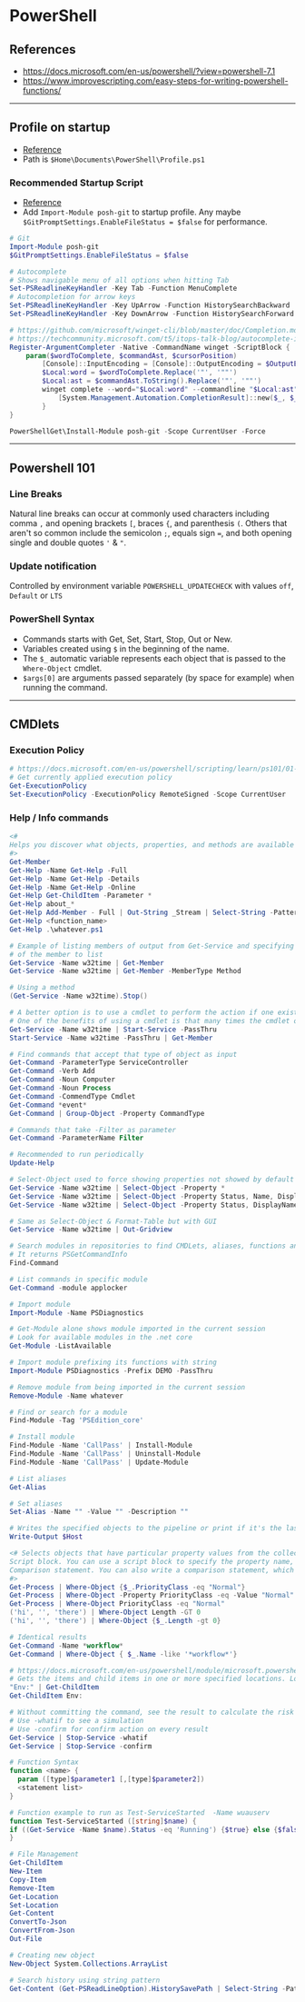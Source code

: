 # PowerShell

## References

- https://docs.microsoft.com/en-us/powershell/?view=powershell-7.1
- https://www.improvescripting.com/easy-steps-for-writing-powershell-functions/

---
## Profile on startup

- [Reference](https://docs.microsoft.com/en-us/powershell/module/microsoft.powershell.core/about/about_profiles?view=powershell-7.1)
- Path is `$Home\Documents\PowerShell\Profile.ps1`

### Recommended Startup Script

- [Reference](https://github.com/dahlbyk/posh-git)
- Add `Import-Module posh-git` to startup profile. Any maybe `$GitPromptSettings.EnableFileStatus = $false` for performance.

```powershell
# Git
Import-Module posh-git
$GitPromptSettings.EnableFileStatus = $false

# Autocomplete
# Shows navigable menu of all options when hitting Tab
Set-PSReadlineKeyHandler -Key Tab -Function MenuComplete
# Autocompletion for arrow keys
Set-PSReadlineKeyHandler -Key UpArrow -Function HistorySearchBackward
Set-PSReadlineKeyHandler -Key DownArrow -Function HistorySearchForward

# https://github.com/microsoft/winget-cli/blob/master/doc/Completion.md
# https://techcommunity.microsoft.com/t5/itops-talk-blog/autocomplete-in-powershell/ba-p/2604524
Register-ArgumentCompleter -Native -CommandName winget -ScriptBlock {
    param($wordToComplete, $commandAst, $cursorPosition)
        [Console]::InputEncoding = [Console]::OutputEncoding = $OutputEncoding = [System.Text.Utf8Encoding]::new()
        $Local:word = $wordToComplete.Replace('"', '""')
        $Local:ast = $commandAst.ToString().Replace('"', '""')
        winget complete --word="$Local:word" --commandline "$Local:ast" --position $cursorPosition | ForEach-Object {
            [System.Management.Automation.CompletionResult]::new($_, $_, 'ParameterValue', $_)
        }
}


```

```powershell
PowerShellGet\Install-Module posh-git -Scope CurrentUser -Force
```

---
## Powershell 101

### Line Breaks

Natural line breaks can occur at commonly used characters including comma `,` and opening brackets `[`, braces `{`, and parenthesis `(`. Others that aren't so common include the semicolon `;`, equals sign `=`, and both opening single and double quotes `'` & `"`.

### Update notification

Controlled by environment variable `POWERSHELL_UPDATECHECK` with values `off`, `Default` or `LTS`

### PowerShell Syntax

- Commands starts with Get, Set, Start, Stop, Out or New.
- Variables created using `$` in the beginning of the name.
- The `$_` automatic variable represents each object that is passed to the `Where-Object` cmdlet.
- `$args[0]` are arguments passed separately (by space for example) when running the command.

---

## CMDlets

### Execution Policy

```powershell
# https://docs.microsoft.com/en-us/powershell/scripting/learn/ps101/01-getting-started
# Get currently applied execution policy
Get-ExecutionPolicy
Set-ExecutionPolicy -ExecutionPolicy RemoteSigned -Scope CurrentUser
```

### Help / Info commands

```powershell
<#
Helps you discover what objects, properties, and methods are available for commands. Any command that produces object-based output can be piped to Get-Member.
#>
Get-Member
Get-Help -Name Get-Help -Full
Get-Help -Name Get-Help -Details
Get-Help -Name Get-Help -Online
Get-Help Get-ChildItem -Parameter *
Get-Help about_*
Get-Help Add-Member - Full | Out-String _Stream | Select-String -Pattern clixml
Get-Help <function_name>
Get-Help .\whatever.ps1

# Example of listing members of output from Get-Service and specifying the type
# of the member to list
Get-Service -Name w32time | Get-Member
Get-Service -Name w32time | Get-Member -MemberType Method

# Using a method
(Get-Service -Name w32time).Stop()

# A better option is to use a cmdlet to perform the action if one exists. Go ahead and start the Windows Time service, except this time use the cmdlet for starting services.
# One of the benefits of using a cmdlet is that many times the cmdlet offers additional functionality that isn't available with a method. Like here, the PassThru parameter was used. This causes a cmdlet that doesn't normally produce output, to produce output.
Get-Service -Name w32time | Start-Service -PassThru
Start-Service -Name w32time -PassThru | Get-Member

# Find commands that accept that type of object as input
Get-Command -ParameterType ServiceController
Get-Command -Verb Add
Get-Command -Noun Computer
Get-Command -Noun Process
Get-Command -CommendType Cmdlet
Get-Command *event*
Get-Command | Group-Object -Property CommandType

# Commands that take -Filter as parameter
Get-Command -ParameterName Filter

# Recommended to run periodically
Update-Help

# Select-Object used to force showing properties not showed by default
Get-Service -Name w32time | Select-Object -Property *
Get-Service -Name w32time | Select-Object -Property Status, Name, DisplayName, ServiceType
Get-Service -Name w32time | Select-Object -Property Status, DisplayName, Can*

# Same as Select-Object & Format-Table but with GUI
Get-Service -Name w32time | Out-Gridview

# Search modules in repositories to find CMDLets, aliases, functions and workflows
# It returns PSGetCommandInfo
Find-Command

# List commands in specific module
Get-Command -module applocker

# Import module
Import-Module -Name PSDiagnostics

# Get-Module alone shows module imported in the current session
# Look for available modules in the .net core
Get-Module -ListAvailable

# Import module prefixing its functions with string
Import-Module PSDiagnostics -Prefix DEMO -PassThru

# Remove module from being imported in the current session
Remove-Module -Name whatever

# Find or search for a module
Find-Module -Tag 'PSEdition_core'

# Install module
Find-Module -Name 'CallPass' | Install-Module
Find-Module -Name 'CallPass' | Uninstall-Module
Find-Module -Name 'CallPass' | Update-Module

# List aliases
Get-Alias

# Set aliases
Set-Alias -Name "" -Value "" -Description ""

# Writes the specified objects to the pipeline or print if it's the last
Write-Output $Host

<# Selects objects that have particular property values from the collection of objects that are passed to it
Script block. You can use a script block to specify the property name, a comparison operator, and a property value. Where-Object returns all objects for which the script block statement is true.
Comparison statement. You can also write a comparison statement, which is much more like natural language.
#>
Get-Process | Where-Object {$_.PriorityClass -eq "Normal"}
Get-Process | Where-Object -Property PriorityClass -eq -Value "Normal"
Get-Process | Where-Object PriorityClass -eq "Normal"
('hi', '', 'there') | Where-Object Length -GT 0
('hi', '', 'there') | Where-Object {$_.Length -gt 0}

# Identical results
Get-Command -Name *workflow*
Get-Command | Where-Object { $_.Name -like '*workflow*'}

# https://docs.microsoft.com/en-us/powershell/module/microsoft.powershell.core/about/about_providers
# Gets the items and child items in one or more specified locations. Locations are exposed to Get-ChildItem by PowerShell providers.
"Env:" | Get-ChildItem
Get-ChildItem Env:

# Without committing the command, see the result to calculate the risk
# Use -whatif to see a simulation
# Use -confirm for confirm action on every result
Get-Service | Stop-Service -whatif
Get-Service | Stop-Service -confirm

# Function Syntax
function <name> {
  param ([type]$parameter1 [,[type]$parameter2])
  <statement list>
}

# Function example to run as Test-ServiceStarted  -Name wuauserv
function Test-ServiceStarted ([string]$name) {
if ((Get-Service -Name $name).Status -eq 'Running') {$true} else {$false}
}

# File Management
Get-ChildItem
New-Item
Copy-Item
Remove-Item
Get-Location
Set-Location
Get-Content
ConvertTo-Json
ConvertFrom-Json
Out-File

# Creating new object
New-Object System.Collections.ArrayList

# Search history using string pattern
Get-Content (Get-PSReadLineOption).HistorySavePath | Select-String -Pattern "mvn"
```

